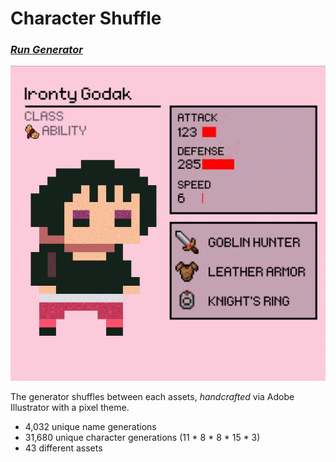 # Character Shuffle

### *[Run Generator](https://jakeng0424.github.io/CharacterShuffle-Generator/index.html)*

![](assets/result.gif)

The generator shuffles between each assets, *handcrafted* via Adobe Illustrator with a pixel theme.
- 4,032 unique name generations
- 31,680 unique character generations (11 * 8 * 8 * 15 * 3)
- 43 different assets
